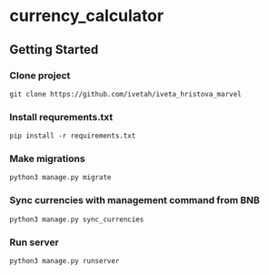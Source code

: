 # currency_calculator


## Getting Started

### Clone project

```
git clone https://github.com/ivetah/iveta_hristova_marvel
```

### Install requrements.txt

```
pip install -r requirements.txt 
```

### Make migrations 

```
python3 manage.py migrate
```

### Sync currencies with management command from BNB

```
python3 manage.py sync_currencies
```

### Run server 

```
python3 manage.py runserver
```
